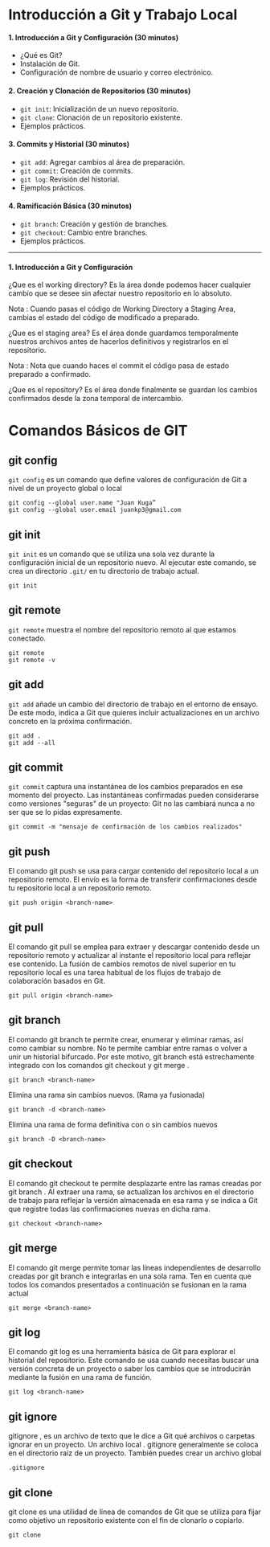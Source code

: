 # Introducción a Git y Trabajo Local 

#### 1. Introducción a Git y Configuración (30 minutos)
   - ¿Qué es Git?
   - Instalación de Git.
   - Configuración de nombre de usuario y correo electrónico.

#### 2. Creación y Clonación de Repositorios (30 minutos)
   - `git init`: Inicialización de un nuevo repositorio.
   - `git clone`: Clonación de un repositorio existente.
   - Ejemplos prácticos.

#### 3. Commits y Historial (30 minutos)
   - `git add`: Agregar cambios al área de preparación.
   - `git commit`: Creación de commits.
   - `git log`: Revisión del historial.
   - Ejemplos prácticos.

#### 4. Ramificación Básica (30 minutos)
   - `git branch`: Creación y gestión de branches.
   - `git checkout`: Cambio entre branches.
   - Ejemplos prácticos.

----
#### 1. Introducción a Git y Configuración 
¿Que es el working directory?
Es la área donde podemos hacer cualquier cambio que se desee sin afectar nuestro repositorio en lo absoluto.

Nota : 
Cuando pasas el código de Working Directory a Staging Area, cambias el estado del
código de modificado a preparado.

¿Que es el staging area?
Es el área donde guardamos temporalmente nuestros archivos antes de hacerlos definitivos y registrarlos en el repositorio.

Nota : 
Nota que cuando haces el commit el código pasa de estado preparado a confirmado.

¿Que es el repository?
Es el área donde finalmente se guardan los cambios confirmados desde la zona temporal de intercambio. 



# Comandos Básicos de GIT

## git config

`git config` es un comando que define valores de configuración de Git a nivel de un proyecto global o local

```
git config --global user.name "Juan Kuga”
git config --global user.email juankp3@gmail.com
```

## git init
`git init` es un comando que se utiliza una sola vez durante la configuración inicial de un repositorio nuevo. Al ejecutar este comando, se crea un directorio `.git/` en tu directorio de trabajo actual. 

```
git init
```

## git remote
`git remote` muestra el nombre del repositorio remoto al que estamos conectado.

```
git remote
git remote -v
```
## git add
`git add` añade un cambio del directorio de trabajo en el entorno de ensayo. De este modo, indica a Git que quieres incluir actualizaciones en un archivo concreto en la próxima confirmación.
```
git add .
git add --all
```
## git commit
`git commit` captura una instantánea de los cambios preparados en ese momento del proyecto. Las instantáneas confirmadas pueden considerarse como versiones "seguras" de un proyecto: Git no las cambiará nunca a no ser que se lo pidas expresamente.

```
git commit -m "mensaje de confirmación de los cambios realizados"
```

## git push
El comando git push se usa para cargar contenido del repositorio local a un repositorio remoto. El envío es la forma de transferir confirmaciones desde tu repositorio local a un repositorio remoto.

```
git push origin <branch-name>
```

## git pull
El comando git pull se emplea para extraer y descargar contenido desde un repositorio remoto y actualizar al instante el repositorio local para reflejar ese contenido. La fusión de cambios remotos de nivel superior en tu repositorio local es una tarea habitual de los flujos de trabajo de colaboración basados en Git.

```
git pull origin <branch-name>
```

## git branch
El comando git branch te permite crear, enumerar y eliminar ramas, así como cambiar su nombre. No te permite cambiar entre ramas o volver a unir un historial bifurcado. Por este motivo, git branch está estrechamente integrado con los comandos git checkout y git merge .

```
git branch <branch-name>
```

Elimina una rama sin cambios nuevos. (Rama ya fusionada)
```
git branch -d <branch-name>
```

Elimina una rama de forma definitiva con o sin cambios nuevos
```
git branch -D <branch-name>
```

## git checkout
El comando git checkout te permite desplazarte entre las ramas creadas por git branch . Al extraer una rama, se actualizan los archivos en el directorio de trabajo para reflejar la versión almacenada en esa rama y se indica a Git que registre todas las confirmaciones nuevas en dicha rama.
```
git checkout <branch-name>
```

## git merge
El comando git merge permite tomar las líneas independientes de desarrollo creadas por git branch e integrarlas en una sola rama. Ten en cuenta que todos los comandos presentados a continuación se fusionan en la rama actual

```
git merge <branch-name>
```

## git log
El comando git log es una herramienta básica de Git para explorar el historial del repositorio. Este comando se usa cuando necesitas buscar una versión concreta de un proyecto o saber los cambios que se introducirán mediante la fusión en una rama de función.

```
git log <branch-name>
```

## git ignore
gitignore , es un archivo de texto que le dice a Git qué archivos o carpetas ignorar en un proyecto. Un archivo local . gitignore generalmente se coloca en el directorio raíz de un proyecto. También puedes crear un archivo global

```
.gitignore
```

## git clone
git clone es una utilidad de línea de comandos de Git que se utiliza para fijar como objetivo un repositorio existente con el fin de clonarlo o copiarlo.

```
git clone
```
